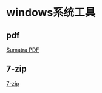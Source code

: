 windows系统工具
===============

## pdf

[Sumatra PDF](https://www.sumatrapdfreader.org/download-free-pdf-viewer.html)

## 7-zip

[7-zip](http://www.7-zip.org/)

